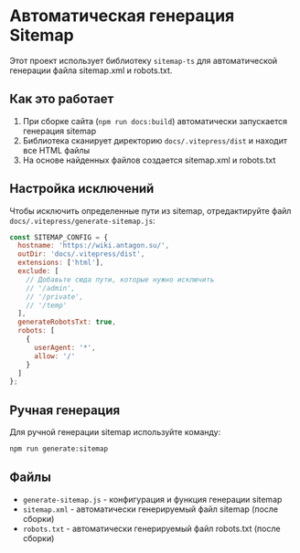 # Автоматическая генерация Sitemap

Этот проект использует библиотеку `sitemap-ts` для автоматической генерации файла sitemap.xml и robots.txt.

## Как это работает

1. При сборке сайта (`npm run docs:build`) автоматически запускается генерация sitemap
2. Библиотека сканирует директорию `docs/.vitepress/dist` и находит все HTML файлы
3. На основе найденных файлов создается sitemap.xml и robots.txt

## Настройка исключений

Чтобы исключить определенные пути из sitemap, отредактируйте файл `docs/.vitepress/generate-sitemap.js`:

```javascript
const SITEMAP_CONFIG = {
  hostname: 'https://wiki.antagon.su/',
  outDir: 'docs/.vitepress/dist',
  extensions: ['html'],
  exclude: [
    // Добавьте сюда пути, которые нужно исключить
    // '/admin',
    // '/private',
    // '/temp'
  ],
  generateRobotsTxt: true,
  robots: [
    {
      userAgent: '*',
      allow: '/'
    }
  ]
};
```

## Ручная генерация

Для ручной генерации sitemap используйте команду:

```bash
npm run generate:sitemap
```

## Файлы

- `generate-sitemap.js` - конфигурация и функция генерации sitemap
- `sitemap.xml` - автоматически генерируемый файл sitemap (после сборки)
- `robots.txt` - автоматически генерируемый файл robots.txt (после сборки)
